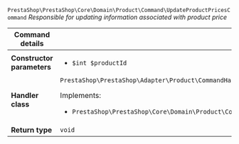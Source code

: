`PrestaShop\PrestaShop\Core\Domain\Product\Command\UpdateProductPricesCommand`
_Responsible for updating information associated with product price_

| Command details            |    |
| -------------------------- | -- |
| **Constructor parameters** | <ul> <li>`$int $productId`</li> </ul> |
| **Handler class**          | `PrestaShop\PrestaShop\Adapter\Product\CommandHandler\UpdateProductPricesHandler`  <p> Implements: </p> <ul>  <li>`PrestaShop\PrestaShop\Core\Domain\Product\CommandHandler\UpdateProductPricesHandlerInterface`</li>  |
| **Return type** |  `void`  |
